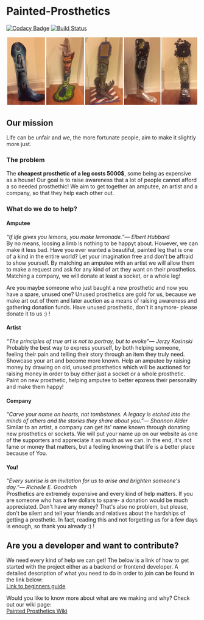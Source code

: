 # Painted-Prosthetics

[![Codacy Badge](https://api.codacy.com/project/badge/Grade/929858ba7c91495facc4ecb6624d485c)](https://app.codacy.com/gh/csinn/Painted-Prosthetics?utm_source=github.com&utm_medium=referral&utm_content=csinn/Painted-Prosthetics&utm_campaign=Badge_Grade_Dashboard)
 [![Build Status](https://dev.azure.com/mcroolz4ever/PaintedProsthetics/_apis/build/status/csinn.Painted-Prosthetics?branchName=master)](https://dev.azure.com/mcroolz4ever/PaintedProsthetics/_build/latest?definitionId=4&branchName=master)

![No longer usable prosthetics painted on and auctioned as art](Docs/Images/Prosthetics2.PNG)
## Our mission
Life can be unfair and we, the more fortunate people, aim to make it slightly more just.

### The problem
The **cheapest prosthetic of a leg costs 5000$**, some being as expensive as a house! Our goal is to raise awareness that a lot of people cannot afford a so needed prosthethic! We aim to get together an amputee, an artist and a company, so that they help each other out.

### What do we do to help?
#### Amputee
*“If life gives you lemons, you make lemonade.”― Elbert Hubbard*  
By no means, loosing a limb is nothing to be happyt about. However, we can make it less bad. Have you ever wanted a beautiful, painted leg that is one of a kind in the entire world? Let your imagination free and don't be affraid to show yourself. By matching an amputee with an artist we will allow them to make a request and ask for any kind of art they want on their prosthetics. Matching a company, we will donate at least a socket, or a whole leg!  

Are you maybe someone who just baught a new prosthetic and now you have a spare, unused one? Unused prosthetics are gold for us, because we make art out of them and later auction as a means of raising awareness and gathering donation funds. Have unused prosthetic, don't it anymore- please donate it to us :) !

#### Artist
*“The principles of true art is not to portray, but to evoke”― Jerzy Kosinski*  
Probably the best way to express yourself, by both helping someone, feeling their pain and telling their story through an item they truly need. Showcase your art and become more known. Help an amputee by raising money by drawing on old, unused prosthetics which will be auctioned for raising money in order to buy either just a socket or a whole prosthetic. Paint on new prosthetic, helping amputee to better epxress their personality and make them happy!

#### Company
*“Carve your name on hearts, not tombstones. A legacy is etched into the minds of others and the stories they share about you.”― Shannon Alder*  
Similar to an artist, a company can get its' name known through donating new prosthetics or sockets. We will put your name up on our website as one of the supporters and appreciate it as much as we can. In the end, it's not fame or money that matters, but a feeling knowing that life is a better place because of You.
#### You!
*“Every sunrise is an invitation for us to arise and brighten someone's day.”― Richelle E. Goodrich*  
Prosthetics are extremely expensive and every kind of help matters. If you are someone who has a few dollars to spare- a donation would be much appreciated. Don't have any money? That's also no problem, but please, don't be silent and tell your friends and relatives about the hardships of getting a prosthetic. In fact, reading this and not forgetting us for a few days is enough, so thank you already :) !

## Are you a developer and want to contribute?
We need every kind of help we can get! The below is a link of how to get started with the project either as a backend or frontend developer. A detailed description of what you need to do in order to join can be found in the link below:  
[Link to beginners guide]([TODO])

Would you like to know more about what are we making and why? Check out our wiki page:  
[Painted Prosthetics Wiki](https://github.com/csinn/Painted-Prosthetics/wiki)
